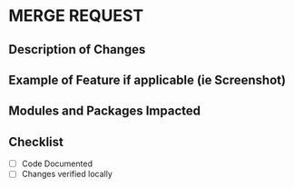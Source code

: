 # MERGE REQUEST
## Description of Changes 

## Example of Feature if applicable (ie Screenshot)

## Modules and Packages Impacted

## Checklist
- [ ] Code Documented
- [ ] Changes verified locally
